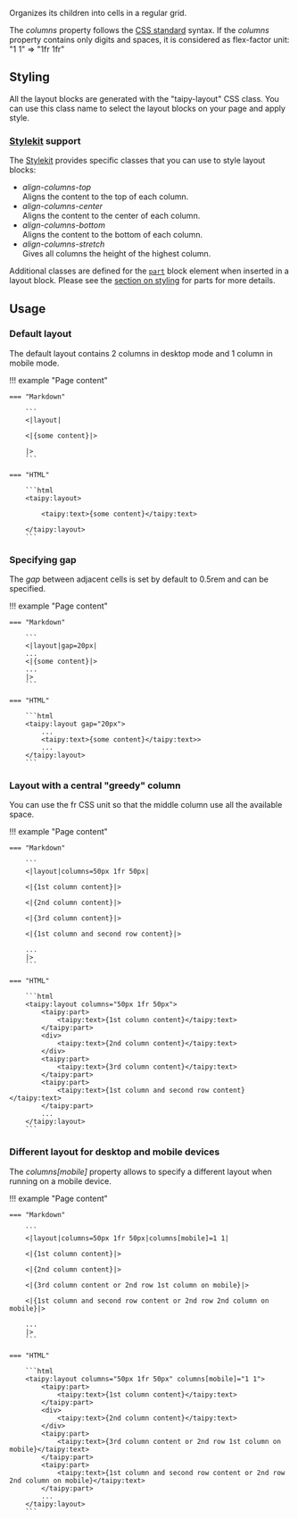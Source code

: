 Organizes its children into cells in a regular grid.

The _columns_ property follows the [CSS standard](https://developer.mozilla.org/en-US/docs/Web/CSS/grid-template-columns) syntax.
If the _columns_ property contains only digits and spaces, it is considered as flex-factor unit:
"1 1" => "1fr 1fr"

## Styling

All the layout blocks are generated with the "taipy-layout" CSS class. You can use this class
name to select the layout blocks on your page and apply style.

### [Stylekit](../styling/stylekit.md) support

The [Stylekit](../styling/stylekit.md) provides specific classes that you can use to style layout
blocks:

- *align-columns-top*<br/>
  Aligns the content to the top of each column.
- *align-columns-center*<br/>
  Aligns the content to the center of each column.
- *align-columns-bottom*<br/>
  Aligns the content to the bottom of each column.
- *align-columns-stretch*<br/>
  Gives all columns the height of the highest column.

Additional classes are defined for the [`part`](part.md) block element when inserted in
a layout block. Please see the [section on styling](part.md#stylekit-support) for parts
for more details.

## Usage

### Default layout

The default layout contains 2 columns in desktop mode and 1 column in mobile mode.

!!! example "Page content"

    === "Markdown"

        ```
        <|layout|

        <|{some content}|>

        |>
        ```
  
    === "HTML"

        ```html
        <taipy:layout>

            <taipy:text>{some content}</taipy:text>

        </taipy:layout>
        ```


### Specifying gap

The _gap_ between adjacent cells is set by default to 0.5rem and can be specified.

!!! example "Page content"

    === "Markdown"

        ```
        <|layout|gap=20px|
        ...
        <|{some content}|>
        ...
        |>
        ```
  
    === "HTML"

        ```html
        <taipy:layout gap="20px">
            ...
            <taipy:text>{some content}</taipy:text>>
            ...
        </taipy:layout>
        ```

### Layout with a central "greedy" column

You can use the fr CSS unit so that the middle column use all the available space.

!!! example "Page content"

    === "Markdown"

        ```
        <|layout|columns=50px 1fr 50px|

        <|{1st column content}|>

        <|{2nd column content}|>

        <|{3rd column content}|>

        <|{1st column and second row content}|>

        ...
        |>
        ```
  
    === "HTML"

        ```html
        <taipy:layout columns="50px 1fr 50px">
            <taipy:part>
                <taipy:text>{1st column content}</taipy:text>
            </taipy:part>
            <div>
                <taipy:text>{2nd column content}</taipy:text>
            </div>
            <taipy:part>
                <taipy:text>{3rd column content}</taipy:text>
            </taipy:part>
            <taipy:part>
                <taipy:text>{1st column and second row content}</taipy:text>
            </taipy:part>
            ...
        </taipy:layout>
        ```

### Different layout for desktop and mobile devices

The _columns[mobile]_ property allows to specify a different layout when running on a mobile device.

!!! example "Page content"

    === "Markdown"

        ```
        <|layout|columns=50px 1fr 50px|columns[mobile]=1 1|

        <|{1st column content}|>

        <|{2nd column content}|>

        <|{3rd column content or 2nd row 1st column on mobile}|>

        <|{1st column and second row content or 2nd row 2nd column on mobile}|>

        ...
        |>
        ```
  
    === "HTML"

        ```html
        <taipy:layout columns="50px 1fr 50px" columns[mobile]="1 1">
            <taipy:part>
                <taipy:text>{1st column content}</taipy:text>
            </taipy:part>
            <div>
                <taipy:text>{2nd column content}</taipy:text>
            </div>
            <taipy:part>
                <taipy:text>{3rd column content or 2nd row 1st column on mobile}</taipy:text>
            </taipy:part>
            <taipy:part>
                <taipy:text>{1st column and second row content or 2nd row 2nd column on mobile}</taipy:text>
            </taipy:part>
            ...
        </taipy:layout>
        ```
